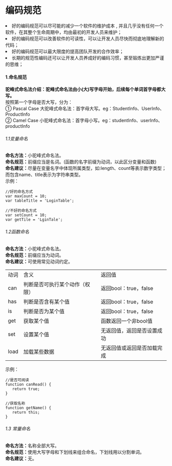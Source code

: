 # 编码规范
<li>好的编码规范可以尽可能的减少一个软件的维护成本 , 并且几乎没有任何一个软件，在其整个生命周期中，均由最初的开发人员来维护；</li>
<li>好的编码规范可以改善软件的可读性，可以让开发人员尽快而彻底地理解新的代码；</li>
<li>好的编码规范可以最大限度的提高团队开发的合作效率；</li>
<li>长期的规范性编码还可以让开发人员养成好的编码习惯，甚至锻炼出更加严谨的思维；</li>

#### 1.命名规范
<b>驼峰式命名法介绍：驼峰式命名法由小(大)写字母开始，后续每个单词首字母都大写。</b><br />
按照第一个字母是否大写，分为：<br />
① Pascal Case 大驼峰式命名法：首字母大写。eg：StudentInfo、UserInfo、ProductInfo<br />
② Camel Case 小驼峰式命名法：首字母小写。eg：studentInfo、userInfo、productInfo

###### 1.1变量命名
<b>命名方法：</b>小驼峰式命名法。<br />
<b>命名规范：</b>前缀应当是名词。(函数的名字前缀为动词，以此区分变量和函数)<br />
<b>命名建议：</b>尽量在变量名字中体现所属类型，如:length、count等表示数字类型；而包含name、title表示为字符串类型。<br />
示例：

```
//好的命名方式
var maxCount = 10;
var tableTitle = 'LoginTable';

//不好的命名方式
var setCount = 10;
var getTile = 'LginTale';
```
###### 1.2函数命名
<b>命名方法：</b>小驼峰式命名法。<br />
<b>命名规范：</b>前缀应当为动词。<br />
<b>命名建议：</b>可使用常见动词约定。<br />
<table>
   <tr>
     <td>动词 </td>
     <td>含义 </td>
     <td>返回值</td>
   </tr>
   <tr>
     <td> can</td>
     <td> 判断是否可执行某个动作（权限）</td>
     <td>返回bool：true，false</td>
   </tr>
   <tr>
     <td> has</td>
     <td> 判断是否含有某个值</td>
     <td>返回bool：true，false</td>
   </tr>
   <tr>
     <td>is </td>
     <td>判断是否为某个值 </td>
     <td>返回bool：true，false</td>
   </tr>
   <tr>
     <td>get </td>
     <td> 获取某个值</td>
     <td>函数返回一个非bool值</td>
   </tr>
   <tr>
     <td> set</td>
     <td> 设置某个值</td>
     <td>无返回值，返回是否设置成功</td>
   </tr>
   <tr>
     <td>load </td>
     <td> 加载某些数据</td>
     <td>无返回值或返回是否加载完成</td>
   </tr>
</table>
示例：

```
//是否可阅读
function canRead() {
   return true;
}

//获取名称
function getName() {
   return this;
}
```

###### 1.3 常量命名
<b>命名方法：</b>名称全部大写。<br />
<b>命名规范：</b>使用大写字母和下划线来组合命名，下划线用以分割单词。<br />
<b>命名建议：</b>无。<br />